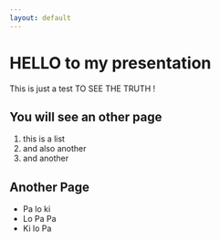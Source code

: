 ```yaml
---
layout: default
---
```


# HELLO to my presentation 
This is just a test
TO SEE THE TRUTH !

## You will see an other page
1. this is a list
2. and also another 
3. and another

## Another Page
* Pa lo ki
* Lo Pa Pa
* Ki lo Pa
